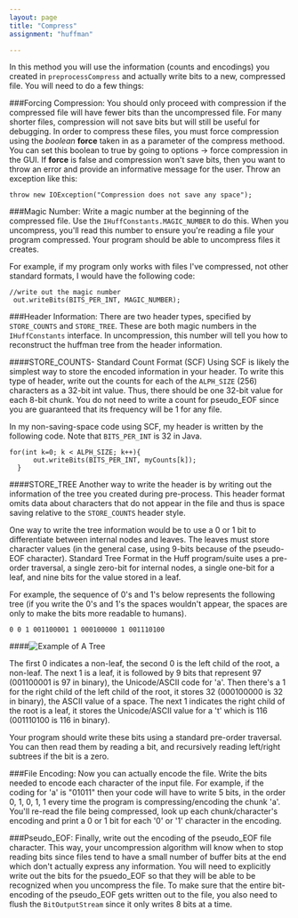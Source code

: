 ```yaml
---
layout: page
title: "Compress"
assignment: "huffman"

---
```


In this method you will use the information (counts and encodings) you created in `preprocessCompress` and actually write bits to a new, compressed file. You will need to do a few things: 


###Forcing Compression:
You should only proceed with compression if the compressed file will have fewer bits than the uncompressed file.  For many shorter files, compression will not save bits but will still be useful for debugging.  In order to compress these files, you must force compression using the *boolean* **force** taken in as a parameter of the compress methood.  You can set this boolean to true by going to options -> force compression in the GUI.  If **force** is false and compression won't save bits, then you want to throw an error and provide an informative message for the user. Throw an exception like this: 

	throw new IOException("Compression does not save any space");


###Magic Number:
Write a magic number at the beginning of the compressed file. Use the `IHuffConstants.MAGIC_NUMBER` to do this. When you uncompress, you'll read this number to ensure you're reading a file your program compressed. Your program should be able to uncompress files it creates.

For example, if my program only works with files I've compressed, not other standard formats, I would have the following code: 
	
	//write out the magic number
     out.writeBits(BITS_PER_INT, MAGIC_NUMBER);
     

###Header Information:
There are two header types, specified by `STORE_COUNTS` and `STORE_TREE`. These are both magic numbers in the `IHuffConstants` interface. In uncompression, this number will tell you how to reconstruct the huffman tree from the header information.

####STORE_COUNTS- Standard Count Format (SCF)
Using SCF is likely the simplest way to store the encoded information in your header. To write this type of header, write out the counts for each of the  `ALPH_SIZE` (256) characters as a 32-bit int value. Thus, there should be one 32-bit value for each 8-bit chunk. You do not need to write a count for pseudo_EOF since you are guaranteed that its frequency will be 1 for any file.

In my non-saving-space code using SCF, my header is written by the following code. Note that `BITS_PER_INT` is 32 in Java.

	for(int k=0; k < ALPH_SIZE; k++){
          out.writeBits(BITS_PER_INT, myCounts[k]);
      }

####STORE_TREE
Another way to write the header is by writing out the information of the tree you created during pre-process. This header format omits data about characters that do not appear in the file and thus is space saving relative to the `STORE_COUNTS` header style.

One way to write the tree information would be to use a 0 or 1 bit to differentiate between internal nodes and leaves. The leaves must store character values (in the general case, using 9-bits because of the pseudo-EOF character). Standard Tree Format in the Huff program/suite uses a pre-order traversal, a single zero-bit for internal nodes, a single one-bit for a leaf, and nine bits for the value stored in a leaf.

For example, the sequence of 0's and 1's below represents the following tree (if you write the 0's and 1's the spaces wouldn't appear, the spaces are only to make the bits more readable to humans).

	0 0 1 001100001 1 000100000 1 001110100

####![Example of A Tree](http://www.cs.duke.edu/courses/compsci201/current/assign/huff/images/smalltree.jpg)

The first 0 indicates a non-leaf, the second 0 is the left child of the root, a non-leaf. The next 1 is a leaf, it is followed by 9 bits that represent 97 (001100001 is 97 in binary), the Unicode/ASCII code for 'a'. Then there's a 1 for the right child of the left child of the root, it stores 32 (000100000 is 32 in binary), the ASCII value of a space. The next 1 indicates the right child of the root is a leaf, it stores the Unicode/ASCII value for a 't' which is 116 (001110100 is 116 in binary).

Your program should write these bits using a standard pre-order traversal. You can then read them by reading a bit, and recursively reading left/right subtrees if the bit is a zero.


###File Encoding:
 Now you can actually encode the file. Write the bits needed to encode each character of the input file. For example, if the coding for 'a' is "01011" then your code will have to write 5 bits, in the order 0, 1, 0, 1, 1 every time the program is compressing/encoding the chunk 'a'. You'll re-read the file being compressed, look up each chunk/character's encoding and print a 0 or 1 bit for each '0' or '1' character in the encoding.


###Pseudo_EOF:
Finally, write out the encoding of the pseudo_EOF file character. This way, your uncompression algorithm will know when to stop reading bits since files tend to have a small number of buffer bits at the end which don't actually express any information. You will need to explicitly write out the bits for the psuedo_EOF so that they will be able to be recognized when you uncompress the file. To make sure that the entire bit-encoding of the pseudo_EOF gets written out to the file, you also need to flush the `BitOutputStream` since it only writes 8 bits at a time. 

